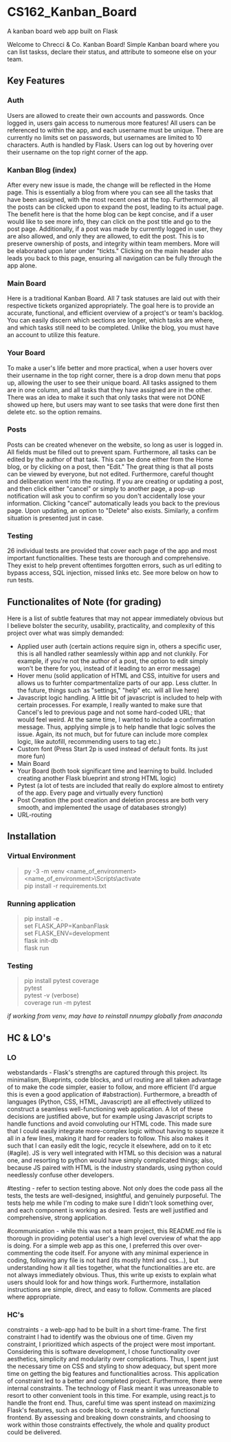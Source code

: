 # CS162_Kanban_Board
A kanban board web app built on Flask

Welcome to Chrecci & Co. Kanban Board! Simple Kanban board where you can list taskss, declare their status, and attribute to someone else on your team.

## Key Features

### Auth
Users are allowed to create their own accounts and passwords. Once logged in, users gain access to numerous more features! All users can be referenced to within the app, and each username must be unique. There are currently no limits set on passwords, but usernames are limited to 10 characters. Auth is handled by Flask. Users can log out by hovering over their username on the top right corner of the app.

### Kanban Blog (index)
After every new issue is made, the change will be reflected in the Home page. This is essentially a blog from where you can see all the tasks that have been assigned, with the most recent ones at the top. Furthermore, all the posts can be clicked upon to expand the post, leading to its actual page. The benefit here is that the home blog can be kept concise, and if a user would like to see more info, they can click on the post title and go to the post page. 
Additionally, if a post was made by currently logged in user, they are also allowed, and only they are allowed, to edit the post. This is to preserve ownership of posts, and integrity within team members. More will be elaborated upon later under "tickts." Clicking on the main header also leads you back to this page, ensuring all navigation can be fully through the app alone.

### Main Board
Here is a traditional Kanban Board. All 7 task statuses are laid out with their respective tickets organized appropriately. The goal here is to provide an accurate, functional, and efficient overview of a project's or team's backlog. You can easily discern which sections are longer, which tasks are where, and which tasks still need to be completed. Unlike the blog, you must have an account to utilize this feature.

### Your Board
To make a user's life better and more practical, when a user hovers over their username in the top right corner, there is a drop down menu that pops up, allowing the user to see their unique board. All tasks assigned to them are in one column, and all tasks that they have assigned are in the other. There was an idea to make it such that only tasks that were not DONE showed up here, but users may want to see tasks that were done first then delete etc. so the option remains.

### Posts
Posts can be created whenever on the website, so long as user is logged in. All fields must be filled out to prevent spam. Furthermore, all tasks can be edited by the author of that task. This can be done either from the Home blog, or by clicking on a post, then "Edit." The great thing is that all posts can be viewed by everyone, but not edited. Furthermore, careful thought and deliberation went into the routing. If you are creating or updating a post, and then click either "cancel" or simply to another page, a pop-up notification will ask you to confirm so you don't accidentally lose your information. Clicking "cancel" automatically leads you back to the previous page.
Upon updating, an option to "Delete" also exists. Similarly, a confirm situation is presented just in case.

### Testing
26 individual tests are provided that cover each page of the app and most important functionalities. These tests are thorough and comprehensive. They exist to help prevent oftentimes forgotten errors, such as url editing to bypass access, SQL injection, missed links etc. See more below on how to run tests.

## Functionalites of Note (for grading)

Here is a list of subtle features that may not appear immediately obvious but I believe bolster the security, usability, practicality, and complexity of this project over what was simply demanded:

- Applied user auth (certain actions require sign in, others a specific user, this is all handled rather seamlessly within app and not clunkily. For example, if you're not the author of a post, the option to edit simply won't be there for you, instead of it leading to an error message)
- Hover menu (solid application of HTML and CSS, intuitive for users and allows us to furhter compartmentalize parts of our app. Less clutter. In the future, things such as "settings," "help" etc. will all live here)
- Javascript logic handling. A little bit of javascript is included to help with certain processes. For example, I really wanted to make sure that Cancel's led to previous page and not some hard-coded URL; that would feel weird. At the same time, I wanted to include a confirmation message. Thus, applying simple js to help handle that logic solves the issue. Again, its not much, but for future can include more complex logic, like autofill, recommending users to tag etc.)
- Custom font (Press Start 2p is used instead of default fonts. Its just more fun)
- Main Board
- Your Board (both took significant time and learning to build. Included creating another Flask blueprint and strong HTML logic)
- Pytest (a lot of tests are included that really do explore almost to entirety of the app. Every page and virtually every function)
- Post Creation (the post creation and deletion process are both very smooth, and implemented the usage of databases strongly)
- URL-routing

## Installation

### Virtual Environment

> py -3 -m venv <name_of_environment> <br />
> <name_of_environment>\Scripts\activate <br />
> pip install -r requirements.txt <br />

### Running application
> pip install -e . <br />
> set FLASK_APP=KanbanFlask <br />
> set FLASK_ENV=development <br />
> flask init-db <br />
> flask run <br />

### Testing

> pip install pytest coverage <br />
> pytest <br />
> pytest -v (verbose) <br />
>coverage run -m pytest <br />

*if working from venv, may have to reinstall nnumpy globally from anaconda*

## HC & LO's

### LO

webstandards - Flask's strengths are captured through this project. Its minimalism, Blueprints, code blocks, and url routing are all taken advantage of to make the code simpler, easier to follow, and more efficient (I'd argue this is even a good application of #abstraction). Furthermore, a breadth of languages (Python, CSS, HTML, Javascript) are all effectively utilized to construct a seamless well-functioning web application. A lot of these decisions are justified above, but for example using Javascript scripts to handle functions and avoid convoluting our HTML code. This made sure that I could easily integrate more-complex logic without having to squeeze it all in a few lines, making it hard for readers to follow. This also makes it such that I can easily edit the logic, recycle it elsewhere, add on to it etc (#agile). JS is very well integrated with HTML so this decision was a natural one, and resorting to python would have simply complicated things; also, because JS paired with HTML is the industry standards, using python could needlessly confuse other developers.

#testing - refer to section testing above. Not only does the code pass all the tests, the tests are well-designed, insightful, and genuinely purposeful. The tests help me while I'm coding to make sure I didn't look something over, and each component is working as desired. Tests are well justified and comprehensive, strong application.

#communication - while this was not a team project, this README.md file is thorough in providing potential user's a high level overview of what the app is doing. For a simple web app as this one, I preferred this over over-commenting the code itself. For anyone with any minimal experience in coding, following any file is not hard (its mostly html and css...), but understanding how it all ties together, what the functionalities are etc. are not always immediately obvious. Thus, this write up exists to explain what users should look for and how things work. Furthermore, installation instructions are simple, direct, and easy to follow. Comments are placed where appropriate.

### HC's

constraints - a web-app had to be built in a short time-frame. The first constraint I had to identify was the obvious one of time. Given my constraint, I prioritized which aspects of the project were most important. Considering this is software development, I chose functionality over aesthetics, simplicity and modularity over complications. Thus, I spent just the necessary time on CSS and styling to show adequacy, but spent more time on getting the big features and functionalities across. This application of constraint led to a better and completed project. Furthermore, there were internal constraints. The technology of Flask meant it was unreasonable to resort to other convenient tools in this time. For example, using react.js to handle the front end. Thus, careful time was spent instead on maximizing Flask's features, such as code block, to create a similarly functional frontend. By assessing and breaking down constraints, and choosing to work within those constraints effectively, the whole and quality product could be delivered. 